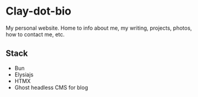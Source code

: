 # Clay-dot-bio

My personal website. Home to info about me, my writing, projects, photos, how to
contact me, etc.

## Stack

- Bun
- Elysiajs
- HTMX
- Ghost headless CMS for blog
